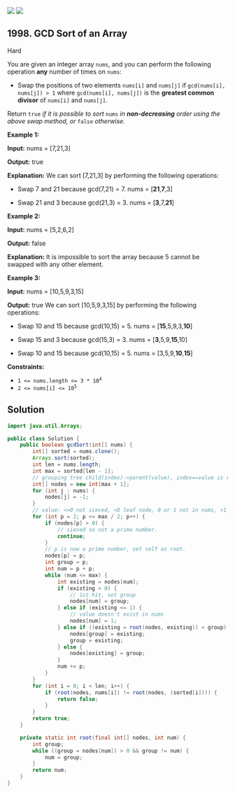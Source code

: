 [![](https://img.shields.io/github/stars/javadev/LeetCode-in-Java?label=Stars&style=flat-square)](https://github.com/javadev/LeetCode-in-Java)
[![](https://img.shields.io/github/forks/javadev/LeetCode-in-Java?label=Fork%20me%20on%20GitHub%20&style=flat-square)](https://github.com/javadev/LeetCode-in-Java/fork)

## 1998\. GCD Sort of an Array

Hard

You are given an integer array `nums`, and you can perform the following operation **any** number of times on `nums`:

*   Swap the positions of two elements `nums[i]` and `nums[j]` if `gcd(nums[i], nums[j]) > 1` where `gcd(nums[i], nums[j])` is the **greatest common divisor** of `nums[i]` and `nums[j]`.

Return `true` _if it is possible to sort_ `nums` _in **non-decreasing** order using the above swap method, or_ `false` _otherwise._

**Example 1:**

**Input:** nums = [7,21,3]

**Output:** true

**Explanation:** We can sort [7,21,3] by performing the following operations:

- Swap 7 and 21 because gcd(7,21) = 7. nums = [**21**,**7**,3]

- Swap 21 and 3 because gcd(21,3) = 3. nums = [**3**,7,**21**] 

**Example 2:**

**Input:** nums = [5,2,6,2]

**Output:** false

**Explanation:** It is impossible to sort the array because 5 cannot be swapped with any other element. 

**Example 3:**

**Input:** nums = [10,5,9,3,15]

**Output:** true We can sort [10,5,9,3,15] by performing the following operations:

- Swap 10 and 15 because gcd(10,15) = 5. nums = [**15**,5,9,3,**10**]

- Swap 15 and 3 because gcd(15,3) = 3. nums = [**3**,5,9,**15**,10]

- Swap 10 and 15 because gcd(10,15) = 5. nums = [3,5,9,**10**,**15**] 

**Constraints:**

*   <code>1 <= nums.length <= 3 * 10<sup>4</sup></code>
*   <code>2 <= nums[i] <= 10<sup>5</sup></code>

## Solution

```java
import java.util.Arrays;

public class Solution {
    public boolean gcdSort(int[] nums) {
        int[] sorted = nums.clone();
        Arrays.sort(sorted);
        int len = nums.length;
        int max = sorted[len - 1];
        // grouping tree child(index)->parent(value), index==value is root
        int[] nodes = new int[max + 1];
        for (int j : nums) {
            nodes[j] = -1;
        }
        // value: <=0 not sieved, <0 leaf node, 0 or 1 not in nums, >1 grouped
        for (int p = 2; p <= max / 2; p++) {
            if (nodes[p] > 0) {
                // sieved so not a prime number.
                continue;
            }
            // p is now a prime number, set self as root.
            nodes[p] = p;
            int group = p;
            int num = p + p;
            while (num <= max) {
                int existing = nodes[num];
                if (existing < 0) {
                    // 1st hit, set group
                    nodes[num] = group;
                } else if (existing <= 1) {
                    // value doesn't exist in nums
                    nodes[num] = 1;
                } else if ((existing = root(nodes, existing)) < group) {
                    nodes[group] = existing;
                    group = existing;
                } else {
                    nodes[existing] = group;
                }
                num += p;
            }
        }
        for (int i = 0; i < len; i++) {
            if (root(nodes, nums[i]) != root(nodes, (sorted[i]))) {
                return false;
            }
        }
        return true;
    }

    private static int root(final int[] nodes, int num) {
        int group;
        while ((group = nodes[num]) > 0 && group != num) {
            num = group;
        }
        return num;
    }
}
```